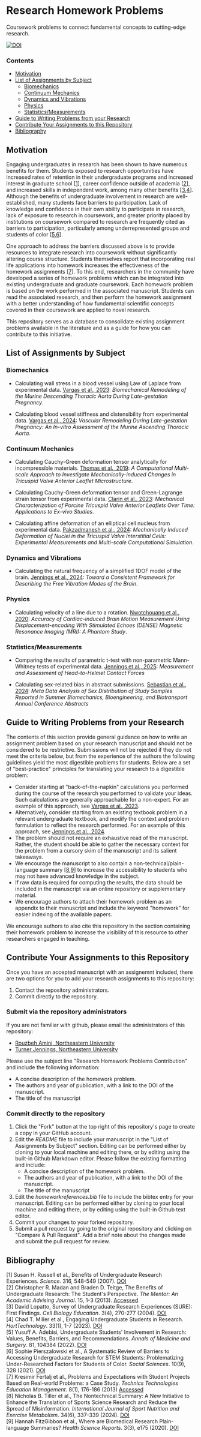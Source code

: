 # Research Homework Problems

Coursework problems to connect fundamental concepts to cutting-edge research.

[![DOI](https://zenodo.org/badge/954708023.svg)](https://doi.org/10.5281/zenodo.15085605)

### Contents
- [Motivation](#motivation)
- [List of Assignments by Subject](#list-of-assignments-by-subject)
    - [Biomechanics](#biomechanics)
    - [Continuum Mechanics](#continuum-mechanics)
    - [Dynamics and Vibrations](#dynamics-and-vibrations)
    - [Physics](#physics)
    - [Statistics/Measurements](#statisticsmeasurements)
- [Guide to Writing Problems from your Research](#guide-to-writing-problems-from-your-research)
- [Contribute Your Assignments to this Repository](#contribute-your-assignments-to-this-repository)
- [Bibliography](#bibliography)

## Motivation

Engaging undergraduates in research has been shown to have numerous benefits for them.  Students exposed to research opportunities have increased rates of retention in their undergraduate programs and increased interest in graduate school [[1](https://doi.org/10.1126/science.1140384)], career confidence outside of academia [[2](https://www.researchgate.net/profile/Christopher-Madan/publication/256269033_The_Benefits_of_Undergraduate_Research_The_Student's_Perspective/links/00b7d5220d62626534000000/The-Benefits-of-Undergraduate-Research-The-Students-Perspective.pdf)], and increased skills in independent work, among many other benefits [[3](https://doi.org/10.1187/cbe.04-07-0045),[4](https://doi.org/10.21273/HORTTECH05130-22)].  Although the benefits of undergraduate involvement in research are well-established, many students face barriers to participation.  Lack of knowledge and confidence in their own ability to participate in research, lack of exposure to research in coursework, and greater priority placed by institutions on coursework compared to research are frequently cited as barriers to participation, particularly among underrepresented groups and students of color [[5](https://doi.org/10.1016/j.amsu.2022.104384),[6](https://doi.org/10.3390/socsci10090328)].

One approach to address the barriers discussed above is to provide resources to integrate research into coursework without significantly altering course structure.  Students themselves report that incorporating real life applications into homework increases the effectiveness of the homework assignments [[7](https://www.researchgate.net/publication/263742773_Problems_and_Experiences_with_Student_Projects_Based_on_Real-World_Problems_A_Case_Study)].  To this end, researchers in the community have developed a series of homework problems which can be integrated into existing undergraduate and graduate coursework.  Each homework problem is based on the work performed in the associated manuscript.  Students can read the associated research, and then perform the homework assignment with a better understanding of how fundamental scientific concepts covered in their coursework are applied to novel research.

This repository serves as a database to consolidate existing assignment problems available in the literature and as a guide for how you can contribute to this initiative.

## List of Assignments by Subject

### Biomechanics

- Calculating wall stress in a blood vessel using Law of Laplace from experimental data. [Vargas et al., 2023](https://doi.org/10.1016/j.crphys.2023.100102): *Biomechanical Remodeling of the Murine Descending Thoracic Aorta During Late-gestation Pregnancy*.  

- Calculating blood vessel stiffness and distensibility from experimental data. [Vargas et al., 2024](https://doi.org/10.1115/1.4064744): *Vascular Remodeling During Late-gestation Pregnancy: An In-vitro Assessment of the Murine Ascending Thoracic Aorta*.

### Continuum Mechanics

- Calculating Cauchy-Green deformation tensor analytically for incompressible materials. [Thomas et al., 2019](https://doi.org/10.1016/j.actbio.2019.05.074): *A Computational Multi-scale Approach to Investigate Mechanically-induced Changes in Tricuspid Valve Anterior Leaflet Microstructure*.

- Calculating Cauchy-Green deformation tensor and Green-Lagrange strain tensor from experimental data. [Clarin et al., 2023](https://doi.org/10.1115/1.4062477): *Mechanical Characterization of Porcine Tricuspid Valve Anterior Leaflets Over Time: Applications to Ex-vivo Studies*.

- Calculating affine deformation of an elliptical cell nucleus from experimental data. [Pakzadmanesh et al., 2024](https://doi.org/10.1115/1.4066002): *Mechanically Induced Deformation of Nuclei in the Tricuspid Valve Interstitial Cells: Experimental Measurements and Multi-scale Computational Simulation*.

### Dynamics and Vibrations

- Calculating the natural frequency of a simplified 1DOF model of the brain. [Jennings et al., 2024](https://doi.org/10.1115/1.4067699): *Toward a Consistent Framework for Describing the Free Vibration Modes of the Brain*.

### Physics

- Calculating velocity of a line due to a rotation. [Nwotchouang et al., 2020](https://doi.org/10.1002/mrm.28490): *Accuracy of Cardiac-induced Brain Motion Measurement Using Displacement-encoding With Stimulated Echoes (DENSE) Magnetic Resonance Imaging (MRI): A Phantom Study*.

### Statistics/Measurements

- Comparing the results of parametric t-test with non-parametric Mann-Whitney tests of experimental data. [Jennings et al., 2025](https://doi.org/10.1007/s10439-025-03677-3): *Measurement and Assessment of Head-to-Helmet Contact Forces*

- Calculating sex-related bias in abstract submissions. [Sebastian et al., 2024](https://doi.org/10.1115/1.4064032): *Meta Data Analysis of Sex Distribution of Study Samples Reported in Summer Biomechanics, Bioengineering, and Biotransport Annual Conference Abstracts*

## Guide to Writing Problems from your Research

The contents of this section provide general guidance on how to write an assignment problem based on your research manuscript and should not be considered to be restrictive.  Submissions will not be rejected if they do not meet the criteria below, but from the experience of the authors the following guidelines yield the most digestible problems for students.  Below are a set of "best-practice" principles for translating your research to a digestible problem:

- Consider starting at "back-of-the-napkin" calculations you performed during the course of the research you performed to validate your ideas.  Such calculations are generally approachable for a non-expert. For an example of this approach, see [Vargas et al., 2023](https://doi.org/10.1016/j.crphys.2023.100102).
- Alternatively, consider starting from an existing textbook problem in a relevant undergraduate textbook, and modify the context and problem formulation to reflect the research performed.  For an example of this approach, see [Jennings et al., 2024](https://doi.org/10.1115/1.4067699).
- The problem should not require an exhaustive read of the manuscript.  Rather, the student should be able to gather the necessary context for the problem from a cursory skim of the manuscript and its salient takeaways.
- We encourage the manuscript to also contain a non-technical/plain-language summary [[8](https://doi.org/10.1123/ijsnem.2024-0151),[9](https://doi.org/10.1002/hsr2.175)] to increase the accessibility to students who may not have advanced knowledge in the subject. 
- If raw data is required for computing the results, the data should be included in the manuscript via an online repository or supplementary material.
- We encourage authors to attach their homework problem as an appendix to their manuscript and include the keyword "homework" for easier indexing of the available papers.

We encourage authors to also cite this repository in the section containing their homework problem to increase the visibility of this resource to other researchers engaged in teaching.

## Contribute Your Assignments to this Repository

Once you have an accepted manuscript with an assignemnt included, there are two options for you to add your research assignments to this repository:
1. Contact the repository administrators.
2. Commit directly to the repository.


### Submit via the repository administrators

If you are not familiar with github, please email the administrators of this repository:

- [Rouzbeh Amini, Northeastern University](https://coe.northeastern.edu/people/amini-rouzbeh/)
- [Turner Jennings, Northeastern University](https://turnerjennings.github.io/)

Please use the subject line "Research Homework Problems Contribution" and include the following information:
- A concise description of the homework problem.
- The authors and year of publication, with a link to the DOI of the manuscript.
- The title of the manuscript

### Commit directly to the repository

1. Click the "Fork" button at the top right of this repository's page to create a copy in your GitHub account.
2. Edit the *README* file to include your manuscript in the "List of Assignments by Subject" section. Editing can be performed either by cloning to your local machine and editing there, or by editing using the built-in Github Markdown editor.  Please follow the existing formatting and include:
    - A concise description of the homework problem.
    - The authors and year of publication, with a link to the DOI of the manuscript.
    - The title of the manuscript
3. Edit the *homeworkreferences.bib* file to include the bibtex entry for your manuscript.  Editing can be performed either by cloning to your local machine and editing there, or by editing using the built-in Github text editor.
4. Commit your changes to your forked repository.
5. Submit a pull request by going to the original repository and clicking on "Compare & Pull Request".  Add a brief note about the changes made and submit the pull request for review.



## Bibliography
[1] Susan H. Russell et al., Benefits of Undergraduate Research Experiences. *Science*. 316, 548-549 (2007). [DOI](https://doi.org/10.1126/science.1140384)\
[2] Christopher R. Madan and Braden D. Teitge, The Benefits of Undergraduate Research: The Student's Perspective. *The Mentor: An Academic Advising Journal*.  15, 1-3 (2013). [Accessed](https://www.researchgate.net/profile/Christopher-Madan/publication/256269033_The_Benefits_of_Undergraduate_Research_The_Student's_Perspective/links/00b7d5220d62626534000000/The-Benefits-of-Undergraduate-Research-The-Students-Perspective.pdf)\
[3] David Lopatto, Survey of Undergraduate Research Experiences (SURE): First Findings. *Cell Biology Education*. 3(4), 270-277 (2004). [DOI](https://doi.org/10.1187/cbe.04-07-0045) \
[4] Chad T. Miller et al., Engaging Undergraduate Students in Research. *HortTechnology*. 33(1), 1-7 (2023). [DOI](https://doi.org/10.21273/HORTTECH05130-22) \
[5] Yusuff A. Adebisi, Undergraduate Students' Involvement in Research: Values, Benefits, Barriers, and Recommendations. *Annals of Medicine and Surgery*. 81, 104384 (2022).  [DOI](https://doi.org/10.1016/j.amsu.2022.104384) \
[6] Sophie Pierszalowski et al., A Systematic Review of Barriers to Accessing Undergraduate Research for STEM Students: Problematizing Under-Researched Factors for Students of Color. *Social Sciences*. 10(9), 328 (2021). [DOI](https://doi.org/10.3390/socsci10090328) \
[7] Kresimir Fertalj et al., Problems and Expectations with Student Projects Based on Real-world Problems: a Case Study. *Technics Technologies Education Management*. 8(1), 176-186 (2013) [Accessed](https://www.researchgate.net/publication/263742773_Problems_and_Experiences_with_Student_Projects_Based_on_Real-World_Problems_A_Case_Study) \
[8] Nicholas B. Tiller et al., The Nontechnical Summary: A New Initiative to Enhance the Translation of Sports Science Research and Reduce the Spread of Misinformation. *International Journal of Sport Nutrition and Exercise Metabolism*. 34(6), 337-339 (2024). [DOI](https://doi.org/10.1123/ijsnem.2024-0151) \
[9] Hannah FitzGibbon et al., Where are Biomedical Research Plain-language Summaries? *Health Science Reports*. 3(3), e175 (2020). [DOI](https://doi.org/10.1002/hsr2.175)
